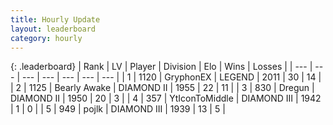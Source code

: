 ```yaml
---
title: Hourly Update
layout: leaderboard
category: hourly
---
```


{: .leaderboard}
| Rank | LV | Player | Division | Elo | Wins | Losses |
| --- | --- | --- | --- | --- | --- | --- |
| <span data-change="0">1</span> | 1120 | <span title="ID: 315148">GryphonEX</span> | LEGEND | <span data-change="0">2011</span> | <span data-change="0">30</span> | <span data-change="0">14</span> |
| <span data-change="0">2</span> | 1125 | <span title="ID: 417840">Bearly Awake</span> | DIAMOND II | <span data-change="0">1955</span> | <span data-change="0">22</span> | <span data-change="0">11</span> |
| <span data-change="0">3</span> | 830 | <span title="ID: 337810">Dregun</span> | DIAMOND II | <span data-change="0">1950</span> | <span data-change="0">20</span> | <span data-change="0">3</span> |
| <span data-change="0">4</span> | 357 | <span title="ID: 108623">YtIconToMiddle</span> | DIAMOND III | <span data-change="0">1942</span> | <span data-change="0">1</span> | <span data-change="0">0</span> |
| <span data-change="0">5</span> | 949 | <span title="ID: 4783">pojlk</span> | DIAMOND III | <span data-change="0">1939</span> | <span data-change="0">13</span> | <span data-change="0">5</span> |